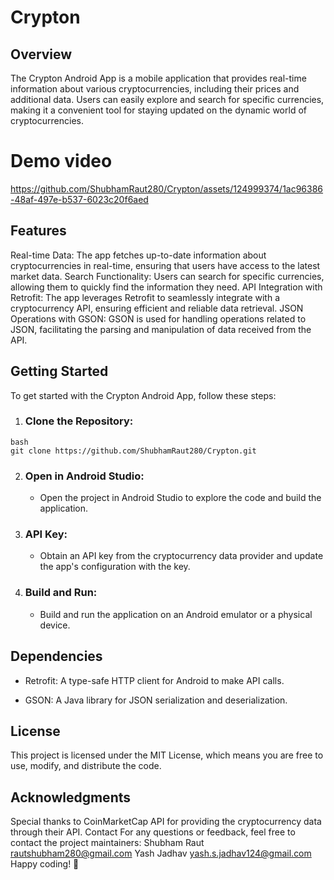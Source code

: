 # Crypton


## Overview

The Crypton Android App is a mobile application that provides real-time information about various cryptocurrencies, including their prices and additional data. Users can easily explore and search for specific currencies, making it a convenient tool for staying updated on the dynamic world of cryptocurrencies.

# Demo video
https://github.com/ShubhamRaut280/Crypton/assets/124999374/1ac96386-48af-497e-b537-6023c20f6aed

## Features
Real-time Data: The app fetches up-to-date information about cryptocurrencies in real-time, ensuring that users have access to the latest market data.
Search Functionality: Users can search for specific currencies, allowing them to quickly find the information they need.
API Integration with Retrofit: The app leverages Retrofit to seamlessly integrate with a cryptocurrency API, ensuring efficient and reliable data retrieval.
JSON Operations with GSON: GSON is used for handling operations related to JSON, facilitating the parsing and manipulation of data received from the API.


## Getting Started
To get started with the Crypton Android App, follow these steps:

1. ### Clone the Repository:

  ```
  bash
  git clone https://github.com/ShubhamRaut280/Crypton.git
  ```

2. ### Open in Android Studio:

   * Open the project in Android Studio to explore the code and build the application.
  
3. ### API Key:

    * Obtain an API key from the cryptocurrency data provider and update the app's configuration with the key.

4. ### Build and Run:

    * Build and run the application on an Android emulator or a physical device.



## Dependencies

* Retrofit: A type-safe HTTP client for Android to make API calls.

* GSON: A Java library for JSON serialization and deserialization.


 
## License

This project is licensed under the MIT License, which means you are free to use, modify, and distribute the code.


## Acknowledgments

Special thanks to CoinMarketCap API for providing the cryptocurrency data through their API.
Contact
For any questions or feedback, feel free to contact the project maintainers:
Shubham Raut rautshubham280@gmail.com
Yash Jadhav yash.s.jadhav124@gmail.com
Happy coding! 🚀
